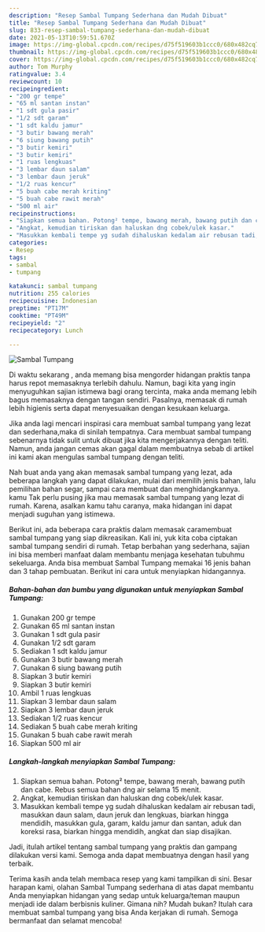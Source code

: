 ```yaml
---
description: "Resep Sambal Tumpang Sederhana dan Mudah Dibuat"
title: "Resep Sambal Tumpang Sederhana dan Mudah Dibuat"
slug: 833-resep-sambal-tumpang-sederhana-dan-mudah-dibuat
date: 2021-05-13T10:59:51.670Z
image: https://img-global.cpcdn.com/recipes/d75f519603b1ccc0/680x482cq70/sambal-tumpang-foto-resep-utama.jpg
thumbnail: https://img-global.cpcdn.com/recipes/d75f519603b1ccc0/680x482cq70/sambal-tumpang-foto-resep-utama.jpg
cover: https://img-global.cpcdn.com/recipes/d75f519603b1ccc0/680x482cq70/sambal-tumpang-foto-resep-utama.jpg
author: Tom Murphy
ratingvalue: 3.4
reviewcount: 10
recipeingredient:
- "200 gr tempe"
- "65 ml santan instan"
- "1 sdt gula pasir"
- "1/2 sdt garam"
- "1 sdt kaldu jamur"
- "3 butir bawang merah"
- "6 siung bawang putih"
- "3 butir kemiri"
- "3 butir kemiri"
- "1 ruas lengkuas"
- "3 lembar daun salam"
- "3 lembar daun jeruk"
- "1/2 ruas kencur"
- "5 buah cabe merah kriting"
- "5 buah cabe rawit merah"
- "500 ml air"
recipeinstructions:
- "Siapkan semua bahan. Potong² tempe, bawang merah, bawang putih dan cabe. Rebus semua bahan dng air selama 15 menit."
- "Angkat, kemudian tiriskan dan haluskan dng cobek/ulek kasar."
- "Masukkan kembali tempe yg sudah dihaluskan kedalam air rebusan tadi, masukkan daun salam, daun jeruk dan lengkuas, biarkan hingga mendidih, masukkan gula, garam, kaldu jamur dan santan, aduk dan koreksi rasa, biarkan hingga mendidih, angkat dan siap disajikan."
categories:
- Resep
tags:
- sambal
- tumpang

katakunci: sambal tumpang 
nutrition: 255 calories
recipecuisine: Indonesian
preptime: "PT17M"
cooktime: "PT49M"
recipeyield: "2"
recipecategory: Lunch

---
```



![Sambal Tumpang](https://img-global.cpcdn.com/recipes/d75f519603b1ccc0/680x482cq70/sambal-tumpang-foto-resep-utama.jpg)

Di waktu  sekarang , anda memang bisa mengorder hidangan praktis tanpa harus repot memasaknya terlebih dahulu. Namun, bagi kita yang ingin menyuguhkan sajian istimewa bagi orang tercinta, maka anda memang lebih bagus memasaknya dengan tangan sendiri. Pasalnya, memasak di rumah lebih higienis serta dapat menyesuaikan dengan kesukaan keluarga.

Jika anda lagi mencari inspirasi cara membuat sambal tumpang yang lezat dan sederhana,maka di sinilah tempatnya. Cara membuat sambal tumpang  sebenarnya tidak sulit untuk dibuat jika kita mengerjakannya dengan teliti. Namun, anda jangan cemas akan gagal dalam membuatnya 
sebab di artikel ini kami akan mengulas sambal tumpang dengan teliti.  



Nah buat anda yang akan memasak sambal tumpang yang lezat, ada beberapa langkah yang dapat dilakukan, mulai dari memilih jenis bahan, lalu pemilihan bahan segar, sampai cara membuat dan menghidangkannya. kamu Tak perlu pusing jika mau memasak sambal tumpang yang lezat di rumah. Karena, asalkan kamu  tahu caranya, maka hidangan ini dapat menjadi suguhan yang istimewa.

Berikut ini, ada beberapa cara praktis  dalam memasak caramembuat sambal tumpang yang siap dikreasikan. Kali ini, yuk kita coba ciptakan sambal tumpang sendiri di rumah. Tetap berbahan yang sederhana, sajian ini bisa memberi manfaat dalam membantu menjaga kesehatan tubuhmu sekeluarga. Anda bisa membuat Sambal Tumpang memakai 16 jenis bahan dan 3 tahap pembuatan. Berikut ini cara untuk menyiapkan hidangannya.

<!--inarticleads1-->

##### Bahan-bahan dan bumbu yang digunakan untuk menyiapkan Sambal Tumpang:

1. Gunakan 200 gr tempe
1. Gunakan 65 ml santan instan
1. Gunakan 1 sdt gula pasir
1. Gunakan 1/2 sdt garam
1. Sediakan 1 sdt kaldu jamur
1. Gunakan 3 butir bawang merah
1. Gunakan 6 siung bawang putih
1. Siapkan 3 butir kemiri
1. Siapkan 3 butir kemiri
1. Ambil 1 ruas lengkuas
1. Siapkan 3 lembar daun salam
1. Siapkan 3 lembar daun jeruk
1. Sediakan 1/2 ruas kencur
1. Sediakan 5 buah cabe merah kriting
1. Gunakan 5 buah cabe rawit merah
1. Siapkan 500 ml air




<!--inarticleads2-->

##### Langkah-langkah menyiapkan Sambal Tumpang:

1. Siapkan semua bahan. Potong² tempe, bawang merah, bawang putih dan cabe. Rebus semua bahan dng air selama 15 menit.
1. Angkat, kemudian tiriskan dan haluskan dng cobek/ulek kasar.
1. Masukkan kembali tempe yg sudah dihaluskan kedalam air rebusan tadi, masukkan daun salam, daun jeruk dan lengkuas, biarkan hingga mendidih, masukkan gula, garam, kaldu jamur dan santan, aduk dan koreksi rasa, biarkan hingga mendidih, angkat dan siap disajikan.




Jadi, itulah artikel tentang  sambal tumpang  yang praktis dan gampang dilakukan versi kami. Semoga anda dapat membuatnya dengan hasil yang terbaik. 

Terima kasih anda telah membaca resep yang kami tampilkan di sini. Besar harapan kami, olahan  Sambal Tumpang sederhana di atas dapat membantu Anda menyiapkan hidangan yang sedap untuk keluarga/teman maupun menjadi ide dalam berbisnis kuliner. Gimana nih? Mudah bukan? Itulah cara membuat sambal tumpang yang bisa Anda kerjakan di rumah. Semoga bermanfaat dan selamat mencoba!


